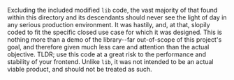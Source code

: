 Excluding the included modified `lib` code, the vast majority of that found within this directory and its descendants should never see the light of day in any serious production environment. It was hastily, and, at that, slopily coded to fit the specific closed use case for which it was designed. This is nothing more than a demo of the library--far out-of-scope of this project's goal, and therefore given much less care and attention than the actual objective. 
TLDR; use this code at a great risk to the performance and stability of your frontend. Unlike `lib`, it was not intended to be an actual viable product, and should not be treated as such.
